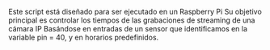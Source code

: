 Este script está diseñado para ser ejecutado en un Raspberry Pi
Su objetivo principal es controlar los tiempos de las grabaciones de streaming de una cámara IP
Basándose en entradas de un sensor que identificamos en la variable pin = 40, y en horarios predefinidos.
